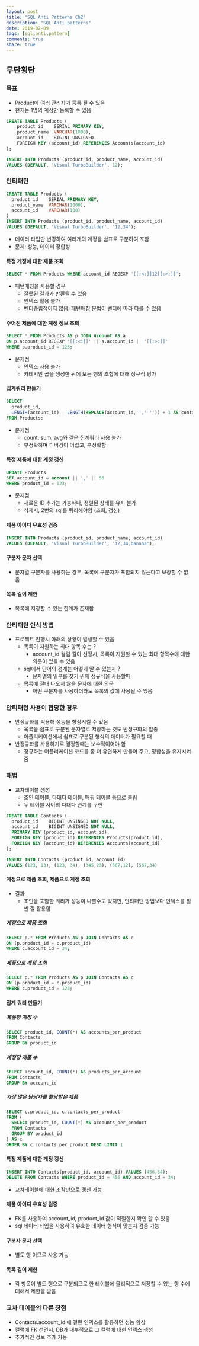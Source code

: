 ```yaml
---
layout: post
title: "SQL Anti Patterns Ch2"
description: "SQL Anti patterns"
date: 2019-02-09
tags: [sql,anti,pattern]
comments: true
share: true
---
```


## 무단횡단
### 목표
- Product에 여러 관리자가 등록 될 수 있음
- 현재는 1명의 계정만 등록할 수 있음

```sql
CREATE TABLE Products (
    product_id    SERIAL PRIMARY KEY,
    product_name  VARCHAR(1000),
    account_id    BIGINT UNSIGNED
    FOREIGH KEY (account_id) REFERENCES Accounts(account_id)
);

INSERT INTO Products (product_id, product_name, account_id)
VALUES (DEFAULT, 'Visual TurboBuilder', 12);
```

### 안티패턴
```sql
CREATE TABLE Products (
  product_id    SERIAL PRIMARY KEY,
  product_name  VARCHAR(1000),
  account_id    VARCHAR(100)
)
INSERT INTO Products (product_id, product_name, account_id)
VALUES (DEFAULT, 'Visual TurboBuilder', '12,34');
```

- 데이터 타입만 변경하여 여러개의 계정을 쉼표로 구분하여 포함
- 문제: 성능, 데이터 정합성

#### 특정 게정에 대한 제품 조회

```sql
SELECT * FROM Products WHERE account_id REGEXP '[[:<:]]12[[:>:]]';
```

- 패턴매칭을 사용할 경우
  - 잘못된 결과가 반환될 수 있음
  - 인덱스 활용 불가
  - 벤더중립적이지 않음: 패턴매칭 문법이 벤더에 따라 다를 수 있음

#### 주어진 제품에 대한 계정 정보 조회
```sql
SELECT * FROM Products AS p JOIN Account AS a 
ON p.account_id REGEXP '[[:<:]]' || a.account_id || '[[:>:]]'
WHERE p.product_id = 123;
```

- 문제점
  - 인덱스 사용 불가
  - 카테시안 곱을 생성한 뒤에 모든 행의 조합에 대해 정규식 평가

#### 집계쿼리 만들기 

```sql
SELECT 
  product_id, 
  LENGTH(account_id) - LENGTH(REPLACE(account_id, ',' '')) + 1 AS contact_per_product
FROM Products;
```
- 문제점
  - count, sum, avg와 같은 집계쿼리 사용 불가
  - 부정확하며 디버깅이 어렵고, 부정확함

#### 특정 제품에 대한 계정 갱신

```sql
UPDATE Products
SET account_id = account || ',' || 56
WHERE product_id = 123;
```

- 문제점
  - 새로운 ID 추가는 가능하나, 정렬된 상태를 유지 불가
  - 삭제시, 2번의 sql를 쿼리해야함 (조회, 갱신)

#### 제품 아이디 유효성 검증

```sql
INSERT INTO Products (product_id, product_name, account_id)
VALUES (DEFAULT, 'Visual TurboBuilder', '12,34,banana');
```

#### 구분자 문자 선택
- 문자열 구분자를 사용하는 경우, 목록에 구분자가 포함되지 않는다고 보장할 수 없음

#### 목록 길이 제한
- 목록에 저장할 수 있는 한계가 존재함


### 안티패턴 인식 방법
- 프로젝트 진행시 아래의 상황이 발생할 수 있음
  - 목록이 지원하는 최대 항목 수는 ?
    - account_id 컬럼 길이 선정시, 목록이 지원할 수 있는 최대 항목수에 대한 의문이 있을 수 있음
  - sql에서 단어의 경계는 어떻게 알 수 있는지 ?
    - 문자열의 일부를 찾기 위해 정규식을 사용할때
  - 목록에 절대 나오지 않을 문자에 대한 의문
    - 어떤 구분자를 사용하더라도 목록의 값에 사용될 수 있음

### 안티패턴 사용이 합당한 경우
- 반정규화를 적용해 성능을 향상시킬 수 있음
  - 목록을 쉼표로 구분된 문자열로 저장하는 것도 반정규화의 일종
  - 어플리케이션에서 쉼표로 구분된 형식의 데이터가 필요할 때
- 반정규화를 사용하기로 결정할때는 보수적이어야 함
  - 정규화는 어플리케이션 코드를 좀 더 유연하게 만들어 주고, 정합성을 유지시켜줌

### 해법
- 교차테이블 생성
  - 조인 테이블, 다대다 테이블, 매핑 테이블 등으로 불림
  - 두 테이블 사이의 다대다 관계를 구현

```sql
CREATE TABLE Contacts (
  product_id    BIGINT UNSINGED NOT NULL,
  account_id    BIGINT UNSIGNED NOT NULL,
  PRIMARY KEY (product_id, account_id),
  FOREIGN KEY (product_id) REFERENCES Products(product_id),
  FOREIGN KEY (account_id) REFERENCES Accounts(account_id)
);

INSERT INTO Contacts (product_id, account_id)
VALUES (123, 13), (123, 34), (345,23), (567,12), (567,34)
```

#### 계정으로 제품 조회, 제품으로 계정 조회

- 결과
  - 조인을 포함한 쿼리가 성능이 나쁠수도 있지만, 안티패턴 방법보다 인덱스를 훨씬 잘 활용함
  
##### 계정으로 제품 조회
```sql
SELECT p.* FROM Products AS p JOIN Contacts AS c
ON (p.product_id = c.product_id)
WHERE c.account_id = 34;
```

##### 제품으로 계정 조회
```sql
SELECT p.* FROM Products AS p JOIN Contacts AS c
ON (p.product_id = c.product_id)
WHERE c.product_id = 123;
```


#### 집계 쿼리 만들기

##### 제품당 계정 수
```sql
SELECT product_id, COUNT(*) AS accounts_per_product
FROM Contacts
GROUP BY product_id
```

##### 계정당 제품 수
``` sql
SELECT account_id, COUNT(*) AS products_per_account
FROM Contacts
GROUP BY account_id
```

##### 가장 많은 담당자를 할당받은 제품
``` sql
SELECT c.product_id, c.contacts_per_product
FROM (
  SELECT product_id, COUNT(*) AS accounts_per_product
  FROM Contacts
  GROUP BY product_id
) AS c
ORDER BY c.contacts_per_product DESC LIMIT 1
```

#### 특정 제품에 대한 계정 갱신
```sql
INSERT INTO Contacts(product_id, account_id) VALUES (456,34);
DELETE FROM Contacts WHERE product_id = 456 AND account_id = 34;
```

- 교차테이블에 대한 조작만으로 갱신 가능

#### 제품 아이디 유효성 검증
- FK를 사용하여  account_id, product_id 값이 적절한지 확인 할 수 있음
- sql 데이터 타입을 사용하여 유효한 데이터 형식이 맞는지 검증 가능

#### 구분자 문자 선택
- 별도 행 이므로 사용 가능

#### 목록 길이 제한
- 각 항목이 별도 행으로 구분되므로 한 테이블에 물리적으로 저장할 수 있는 행 수에 대해서 제한을 받음

### 교차 테이블의 다른 장점
- Contacts.account_id 에 걸린 인덱스를 활용하면 성능 향상
- 컬럼에 FK 선언시, DB가 내부적으로 그 컬럼에 대한 인덱스 생성
- 추가적인 정보 추가 가능
